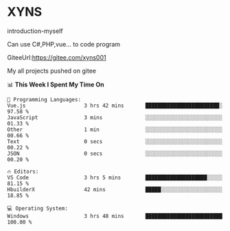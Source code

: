 # XYNS
introduction-myself

Can use C#,PHP,vue... to code program

GiteeUrl:https://gitee.com/xyns001

My all projects pushed on gitee

<!--START_SECTION:waka-->
📊 **This Week I Spent My Time On** 

```text
💬 Programming Languages: 
Vue.js                   3 hrs 42 mins       ████████████████████████░   97.58 % 
JavaScript               3 mins              ░░░░░░░░░░░░░░░░░░░░░░░░░   01.33 % 
Other                    1 min               ░░░░░░░░░░░░░░░░░░░░░░░░░   00.66 % 
Text                     0 secs              ░░░░░░░░░░░░░░░░░░░░░░░░░   00.22 % 
JSON                     0 secs              ░░░░░░░░░░░░░░░░░░░░░░░░░   00.20 % 

🔥 Editors: 
VS Code                  3 hrs 5 mins        ████████████████████░░░░░   81.15 % 
HbuilderX                42 mins             █████░░░░░░░░░░░░░░░░░░░░   18.85 % 

💻 Operating System: 
Windows                  3 hrs 48 mins       █████████████████████████   100.00 % 
```


<!--END_SECTION:waka-->
